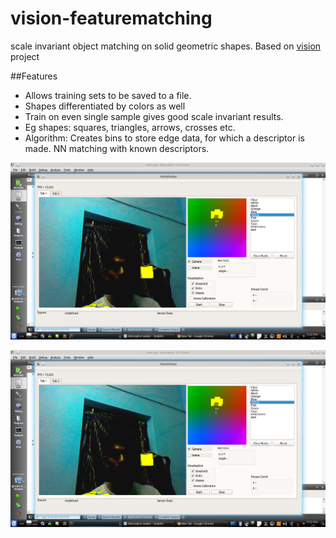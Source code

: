 vision-featurematching
======================

scale invariant object matching on solid geometric shapes. Based on [vision](http://github.com/korroktheslavemaster/vision) project


##Features
* Allows training sets to be saved to a file.
* Shapes differentiated by colors as well
* Train on even single sample gives good scale invariant results.
* Eg shapes: squares, triangles, arrows, crosses etc.
* Algorithm: Creates bins to store edge data, for which a descriptor is made. NN matching with known descriptors.


![Screenshot1](pics/pic1.png "vision ui")

![Screenshot2](pics/pic1.png "feature matching")